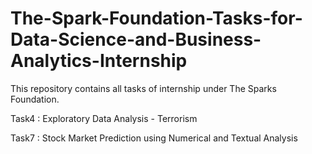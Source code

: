 # The-Spark-Foundation-Tasks-for-Data-Science-and-Business-Analytics-Internship

This repository contains all tasks of internship under The Sparks Foundation.

Task4 : Exploratory Data Analysis - Terrorism

Task7 : Stock Market Prediction using Numerical and Textual Analysis
